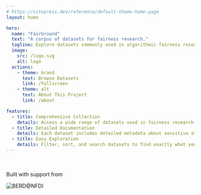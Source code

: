 ```yaml
---
# https://vitepress.dev/reference/default-theme-home-page
layout: home

hero:
  name: "FairGround"
  text: "A corpus of datasets for fairness research."
  tagline: Explore datasets commonly used in algorithmic fairness research
  image:
    src: /logo.svg
    alt: logo
  actions:
    - theme: brand
      text: Browse Datasets
      link: /fullscreen
    - theme: alt
      text: About This Project
      link: /about

features:
  - title: Comprehensive Collection
    details: Access a wide range of datasets used in fairness research across various domains.
  - title: Detailed Documentation
    details: Each dataset includes detailed metadata about sensitive attributes, its classification task, data sources, and more.
  - title: Easy Exploration
    details: Filter, sort, and search datasets to find exactly what you need for your research.
---
```


<div class="datasets-container" id="datasets">
  <MetadataTable />
</div>

<script setup>
import MetadataTable from './components/MetadataTable.vue';
</script>

<style>
.datasets-container {
  margin: 3rem auto;
}

/* Responsive adjustments */
@media (max-width: 768px) {
  #datasets-table {
    font-size: 0.9rem;
  }
  
  .tabulator-header .tabulator-col,
  .tabulator-row .tabulator-cell {
    padding: 8px 6px;
  }
  
  .tabulator-page {
    padding: 3px 8px;
  }
}
</style>

Built with support from

![BERD@NFDI](logo_berd.png)
